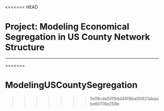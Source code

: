 <<<<<<< HEAD
# Project: Modeling Economical Segregation in US County Network Structure
______________________________________________________________________________________________________
=======
# ModelingUSCountySegregation
>>>>>>> 5e19cda50f9dd44f8ba00621abaabe60118e258e
